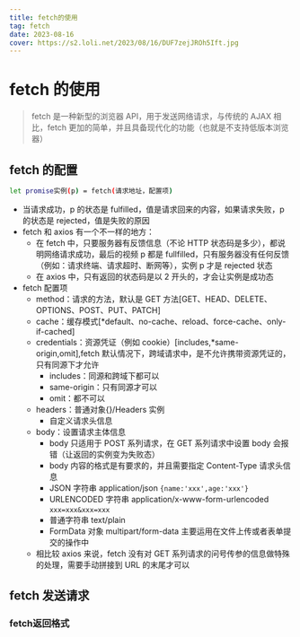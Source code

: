 ```yaml
---
title: fetch的使用
tag: fetch
date: 2023-08-16
cover: https://s2.loli.net/2023/08/16/DUF7zejJROh5Ift.jpg
---
```


# fetch 的使用

> fetch 是一种新型的浏览器 API，用于发送网络请求，与传统的 AJAX 相比，fetch 更加的简单，并且具备现代化的功能（也就是不支持低版本浏览器）

## fetch 的配置

```bash
let promise实例(p) = fetch(请求地址，配置项)
```

- 当请求成功，p 的状态是 fulfilled，值是请求回来的内容，如果请求失败，p 的状态是 rejected，值是失败的原因
- fetch 和 axios 有一个不一样的地方：
  - 在 fetch 中，只要服务器有反馈信息（不论 HTTP 状态码是多少），都说明网络请求成功，最后的视频 p 都是 fullfilled，只有服务器没有任何反馈（例如：请求终端、请求超时、断网等），实例 p 才是 rejected 状态
  - 在 axios 中，只有返回的状态码是以 2 开头的，才会让实例是成功态
- fetch 配置项
  - method：请求的方法，默认是 GET 方法[GET、HEAD、DELETE、OPTIONS、POST、PUT、PATCH]
  - cache：缓存模式[*default、no-cache、reload、force-cache、only-if-cached]
  - credentials：资源凭证（例如 cookie）[includes,*same-origin,omit],fetch 默认情况下，跨域请求中，是不允许携带资源凭证的，只有同源下才允许
    - includes：同源和跨域下都可以
    - same-origin：只有同源才可以
    - omit：都不可以
  - headers：普通对象{}/Headers 实例
    - 自定义请求头信息
  - body：设置请求主体信息
    - body 只适用于 POST 系列请求，在 GET 系列请求中设置 body 会报错（让返回的实例变为失败态）
    - body 内容的格式是有要求的，并且需要指定 Content-Type 请求头信息
    - JSON 字符串 application/json `{name:'xxx',age:'xxx'}`
    - URLENCODED 字符串 application/x-www-form-urlencoded `xxx=xxx&xxx=xxx`
    - 普通字符串 text/plain
    - FormData 对象 multipart/form-data 主要运用在文件上传或者表单提交的操作中
  - 相比较 axios 来说，fetch 没有对 GET 系列请求的问号传参的信息做特殊的处理，需要手动拼接到 URL 的末尾才可以

## fetch 发送请求

### fetch返回格式

